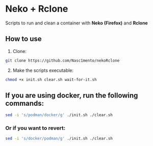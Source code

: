 # Neko + Rclone

Scripts to run and clean a container with **Neko (Firefox)** and **Rclone**

## How to use

1. Clone:
```bash
git clone https://github.com/Nasc1mento/nekoRclone
```
2. Make the scripts executable:
```bash
chmod +x init.sh clear.sh wait-for-it.sh
```

## If you are using docker, run the following commands:
``` bash
sed -i 's/podman/docker/g' ./init.sh ./clear.sh
```
### Or if you want to revert:
``` bash
sed -i 's/docker/podman/g' ./init.sh ./clear.sh
```
